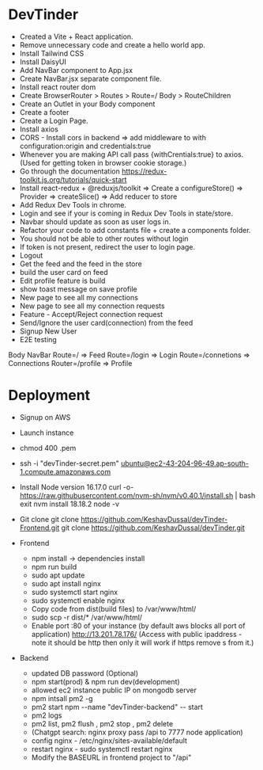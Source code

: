# DevTinder

- Created a Vite + React application.
- Remove unnecessary code and create a hello world app.
- Install Tailwind CSS
- Install DaisyUI
- Add NavBar component to App.jsx
- Create NavBar.jsx separate component file.
- Install react router dom
- Create BrowserRouter > Routes > Route=/ Body > RouteChildren
- Create an Outlet in your Body component
- Create a footer
- Create a Login Page.
- Install axios
- CORS - Install cors in backend => add middleware to with configuration:origin and credentials:true
- Whenever you are making API call pass {withCrentials:true} to axios. (Used for getting token in browser cookie storage.)
- Go through the documentation https://redux-toolkit.js.org/tutorials/quick-start
- Install react-redux + @reduxjs/toolkit => Create a configureStore() => Provider => createSlice() => Add reducer to store
- Add Redux Dev Tools in chrome.
- Login and see if your is coming in Redux Dev Tools in state/store.
- Navbar should update as soon as user logs in.
- Refactor your code to add constants file + create a components folder.
- You should not be able to other routes without login
- If token is not present, redirect the user to login page.
- Logout
- Get the feed and the feed in the store
- build the user card on feed
- Edit profile feature is build
- show toast message on save profile
- New page to see all my connections
- New page to see all my connection requests
- Feature - Accept/Reject connection request
- Send/Ignore the user card(connection) from the feed
- Signup New User
- E2E testing

Body NavBar Route=/ => Feed Route=/login => Login Route=/connetions => Connections Router=/profile => Profile

# Deployment

- Signup on AWS
- Launch instance
- chmod 400 <secret>.pem
- ssh -i "devTinder-secret.pem" ubuntu@ec2-43-204-96-49.ap-south-1.compute.amazonaws.com
- Install Node version 16.17.0
  curl -o- https://raw.githubusercontent.com/nvm-sh/nvm/v0.40.1/install.sh | bash
  exit
  nvm install 18.18.2
  node -v

- Git clone
  git clone https://github.com/KeshavDussal/devTinder-Frontend.git
  git clone https://github.com/KeshavDussal/devTinder.git

- Frontend
  - npm install -> dependencies install
  - npm run build
  - sudo apt update
  - sudo apt install nginx
  - sudo systemctl start nginx
  - sudo systemctl enable nginx
  - Copy code from dist(build files) to /var/www/html/
  - sudo scp -r dist/\* /var/www/html/
  - Enable port :80 of your instance (by default aws blocks all port of application)
    http://13.201.78.176/ (Access with public ipaddress - note it should be http then only it will work if https remove s from it.)
- Backend

  - updated DB password (Optional)
  - npm start(prod) & npm run dev(development)
  - allowed ec2 instance public IP on mongodb server
  - npm intsall pm2 -g
  - pm2 start npm --name "devTinder-backend" -- start
  - pm2 logs
  - pm2 list, pm2 flush <name> , pm2 stop <name>, pm2 delete <name>
  - (Chatgpt search: nginx proxy pass /api to 7777 node application)
  - config nginx - /etc/nginx/sites-available/default
  - restart nginx - sudo systemctl restart nginx
  - Modify the BASEURL in frontend project to "/api"
